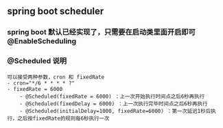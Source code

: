 
## spring boot scheduler

### spring boot 默认已经实现了，只需要在启动类里面开启即可 @EnableScheduling

### @Scheduled 说明
 	可以接受两种参数，cron 和 fixedRate 
 	- cron="*/6 * * * * ?"
 	- fixedRate = 6000
 		- @Scheduled(fixedRate = 6000) ：上一次开始执行时间点之后6秒再执行
 		- @Scheduled(fixedDelay = 6000) ：上一次执行完毕时间点之后6秒再执行
 		- @Scheduled(initialDelay=1000, fixedRate=6000) ：第一次延迟1秒后执行，之后按fixedRate的规则每6秒执行一次

